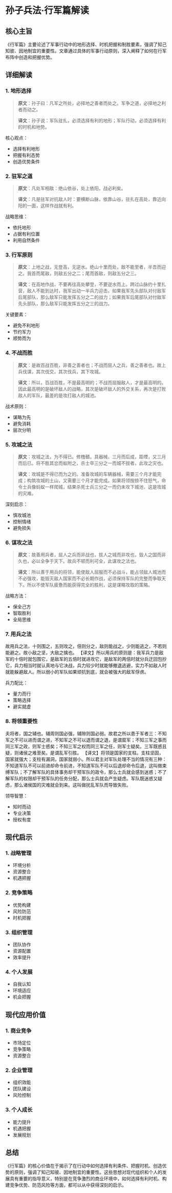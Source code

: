 # 孙子兵法·行军篇解读

## 核心主旨
《行军篇》主要论述了军事行动中的地形选择、时机把握和制胜要素，强调了知己知彼、因地制宜的重要性。文章通过具体的军事行动原则，深入阐释了如何在行军布阵中创造和把握优势。

## 详细解读

### 1. 地形选择
> **原文**：孙子曰：凡军之所处，必择地之善者而处之。军争之道，必择地之利者而动之。
>
> **译文**：孙子说：军队驻扎，必须选择有利的地形；军队行动，必须选择有利的时机和地势。

核心观点：
- 选择有利地形
- 把握有利态势
- 创造优势条件

### 2. 驻军之道
> **原文**：凡处军相敌：绝山依谷，处上依阳，战必利矣。
>
> **译文**：凡是驻军对抗敌人时：要横断山脉，依靠山谷，驻扎在高处，靠近向阳的一面，这样作战就有利。

战略思维：
- 依托地形
- 占据有利位置
- 利用自然条件

### 3. 行军原则
> **原文**：上地之战，无登高，无逆水。绝山十里而处，敌不能至者，半吾而迎之。我首而尾敌，则敌五分之二；尾而首敌，则敌五分之三。
>
> **译文**：在高地作战，不要再往高处攀登，不要逆水而上。跨过山脉约十里扎营，敌人不能到达时，我军出动一半兵力迎击。如果我军先头部队对付敌军后尾部队，那么敌军只能发挥五分之二的战力；如果我军后尾部队对付敌军先头部队，那么敌军只能发挥五分之三的战力。

关键要素：
- 避免不利地形
- 节约军力
- 顺势而为

### 4. 不战而胜
> **原文**：是故百战百胜，非善之善者也；不战而屈人之兵，善之善者也。故上兵伐谋，其次伐交，其次伐兵，其下攻城。
>
> **译文**：所以，百战百胜，不是最高明的；不战而屈服敌人，才是最高明的。因此最高明的是破坏敌人的战略，其次是破坏敌人的外交关系，再次是打败敌人的军队，最差的是攻打敌人的城池。

战术原则：
- 谋略为先
- 避免消耗
- 层次分明

### 5. 攻城之法
> **原文**：攻城之法，为不得已。修橹轒，具器械，三月而后成，距堙，又三月而后已。将不胜其忿而蚁附之，杀士卒三分之一而城不拔者，此攻之灾也。
>
> **译文**：攻城是不得已而为之的。准备攻城的车辆器械，需要三个月才能完成；构筑攻城的土山，又需要三个月才能完成。如果将领按捺不住怒气，命令士兵像蚂蚁一样爬城，结果杀死士兵三分之一而仍未攻下城池，这是攻城的灾难。

深刻启示：
- 慎攻城池
- 控制情绪
- 避免损失

### 6. 谋攻之法
> **原文**：故善用兵者，屈人之兵而非战也，拔人之城而非攻也，毁人之国而非久也，必以全争于天下。故兵不顿而利可全，此谋攻之法也。
>
> **译文**：所以善于用兵的将领，能使敌人屈服而不必战斗，能占领敌人城池而不必强攻，能毁灭敌人国家而不必长期作战，必须保持军队的完整而争取天下。所以不使军队疲惫而能获得完全的胜利，这是谋略攻取的策略。

战略方法：
- 保全己方
- 智取胜利
- 全局思维

### 7. 用兵之法
故用兵之法，十则围之，五则攻之，倍则分之，敌则能战之，少则能逃之，不若则能避之。故小敌之坚，大敌之擒也。
【译文】所以用兵的原则是：我军兵力是敌军的十倍时就包围它，是敌军的五倍时就进攻它，是敌军的两倍时就分兵迂回包抄它，兵力相当时就认真地与它决战，兵力较少时就能够撤退逃避，实力不如敌人时就能躲避敌人。所以弱小的军队如果顽抗到底，就会被强大的敌军俘虏。

兵力配比：
- 量力而行
- 策略选择
- 避实就虚

### 8. 将领重要性
夫将者，国之辅也。辅周则国必强，辅隙则国必弱。故君之所以患于军者三：不知军之不可以进而谓之进，不知军之不可以退而谓之退，是谓縻军；不知三军之事而同三军之政，则军士惑矣；不知三军之权而同三军之任，则军士疑矣。三军既惑且疑，则诸侯之难至矣。是谓乱军引胜。
【译文】将领是国家的支柱。支柱坚固，国家就强大；支柱有漏洞，国家就弱小。所以君主对军队处理不当的情况有三种：不知道军队不可以前进却命令前进，不知道军队不可以后退却命令后退，这叫做束缚军队；不了解军队的具体事务却干预军队的政令，那么士兵就会感到迷惑；不了解军队的权限却干预军队的任务分配，那么士兵就会产生疑虑。军队既迷惑又疑虑，那么诸侯国的灾难就会到来。这叫做扰乱军队而导致失败。

领导智慧：
- 知时而动
- 专业决策
- 授权有度

## 现代启示

### 1. 战略管理
- 环境分析
- 资源整合
- 机遇把握

### 2. 竞争策略
- 优势构建
- 风险防范
- 时机把握

### 3. 组织管理
- 团队协作
- 资源配置
- 效率提升

### 4. 个人发展
- 自我认知
- 环境适应
- 机会把握

## 现代应用价值

### 1. 商业竞争
- 市场定位
- 竞争策略
- 资源整合

### 2. 企业管理
- 组织效能
- 团队建设
- 风险控制

### 3. 个人成长
- 能力提升
- 机遇把握
- 发展规划

## 总结
《行军篇》的核心价值在于揭示了在行动中如何选择有利条件、把握时机、创造优势的原则，强调了知己知彼、因地制宜的重要性。这些思想对现代组织和个人的发展具有重要的指导意义，特别是在竞争激烈的商业环境中，如何选择有利时机、构建竞争优势、防范风险等方面，都可以从中获得深刻的启示。 